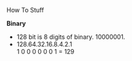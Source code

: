 How To Stuff

**Binary**
- 128 bit is 8 digits of binary. 10000001.
- 128.64.32.16.8.4.2.1<br />
   1      0   0  0 0 0 0 1  = 129
   


